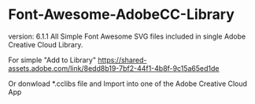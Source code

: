 # Font-Awesome-AdobeCC-Library
version: 6.1.1
All Simple Font Awesome SVG files included in single Adobe Creative Cloud Library.

For simple "Add to Library"
https://shared-assets.adobe.com/link/8edd8b19-7bf2-44f1-4b8f-9c15a65ed1de

Or donwload *.cclibs file and Import into one of the Adobe Creative Cloud App
